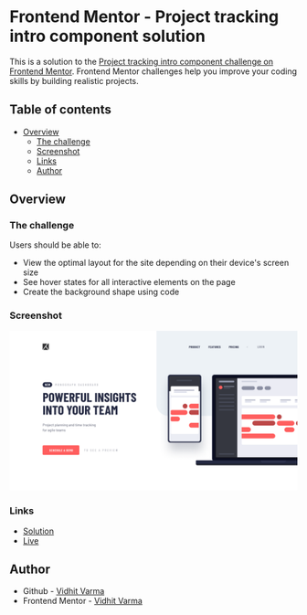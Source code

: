 # Frontend Mentor - Project tracking intro component solution

This is a solution to the [Project tracking intro component challenge on Frontend Mentor](https://www.frontendmentor.io/challenges/project-tracking-intro-component-5d289097500fcb331a67d80e). Frontend Mentor challenges help you improve your coding skills by building realistic projects. 

## Table of contents
- [Overview](#overview)
    - [The challenge](#the-challenge)
    - [Screenshot](#screenshot)
    - [Links](#links)
    - [Author](#author)

## Overview

### The challenge

Users should be able to:

- View the optimal layout for the site depending on their device's screen size
- See hover states for all interactive elements on the page
- Create the background shape using code


### Screenshot

![](./screenshot.png)


### Links
- [Solution](https://github.com/vidhitvarma/Frontend-Mentor-Projects/tree/main/project-tracking-intro-component-master)
- [Live](https://project-tracking-intro-vivarma.netlify.app/)

## Author
- Github - [Vidhit Varma](https://github.com/vidhitvarma)
- Frontend Mentor - [Vidhit Varma](https://www.frontendmentor.io/profile/vidhitvarma)